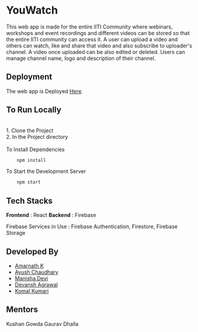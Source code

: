 # YouWatch

This web app is made for the entire IITI Community  where webinars, workshops and event recordings and different videos can be stored so that the entire IITI community can access it.
A user can upload a video and others can watch, like and share that video and also subscribe to uploader's channel.
A video once uploaded can be also edited or deleted.
Users can manage channel name, logo and description of their channel.

## Deployment

The web app is Deployed [Here](https://determined-shockley-5a064d.netlify.app/).

## To Run Locally
<br />
1. Clone the Project <br />
2. In the Project directory
  <br />
  <br />
  To Install Dependencies
  <br />
  
  ```bash
      npm install
  ```
  To Start the Development Server
  ```bash
      npm start
  ```
 
 ## Tech Stacks
 
 **Frontend** : React
 **Backend** : Firebase
 
 Firebase Services in Use : Firebase Authentication, Firestore, Firebase Storage
 
 ## Developed By
 - [Amarnath K](https://github.com/Amar-2003)
 - [Ayush Chaudhary](https://github.com/wp1122)
 - [Manisha Devi](https://github.com/mani-sahu)
 - [Devansh Agrawal](https://github.com/Devansh-A)
 - [Komal Kumari](https://github.com/komalsah003)

 ## Mentors
 Kushan Gowda
 Gaurav Dhalla
 
